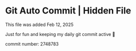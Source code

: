 # Git Auto Commit | Hidden File

This file was added Feb 12, 2025

Just for fun and keeping my daily git commit active 🤪

commit number: 2748783
